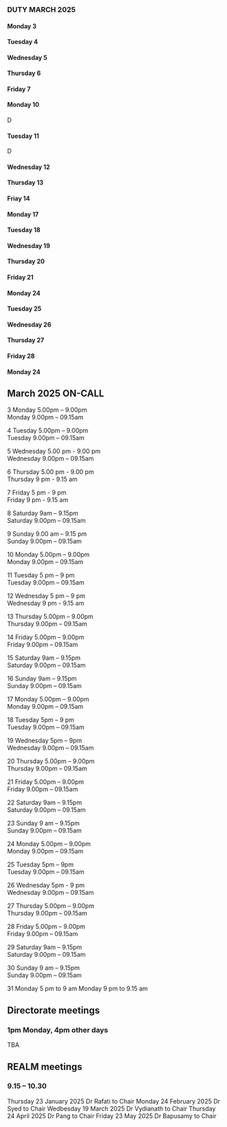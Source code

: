 

### DUTY MARCH 2025

#### Monday 3


#### Tuesday 4


#### Wednesday 5


#### Thursday 6


#### Friday 7


#### Monday 10
D

#### Tuesday 11
D

#### Wednesday 12


#### Thursday 13


#### Friay 14


#### Monday 17


#### Tuesday 18


#### Wednesday 19

#### Thursday 20

#### Friday 21

#### Monday 24

#### Tuesday 25


#### Wednesday 26

#### Thursday 27

#### Friday 28

#### Monday 24






## March 2025 ON-CALL

3	Monday 	 5.00pm – 9.00pm	
	Monday	 9.00pm – 09.15am		

4	Tuesday	 5.00pm – 9.00pm	
	Tuesday  9.00pm – 09.15am	
 
5	Wednesday  5.00 pm - 9.00 pm 		
	Wednesday  9.00pm – 09.15am	

6	Thursday   5.00 pm - 9.00 pm	
	Thursday   9 pm - 9.15 am 	

7	Friday    5 pm - 9 pm 		
	Friday 	  9 pm - 9.15 am	

8	Saturday 9am – 9.15pm			
	Saturday 9.00pm – 09.15am		
  
9	Sunday 9.00 am – 9.15 pm	
	Sunday 9.00pm – 09.15am		
 
10	Monday 5.00pm – 9.00pm		
	Monday 9.00pm – 09.15am		
 
11	Tuesday 5 pm – 9 pm		
	Tuesday 9.00pm – 09.15am	
 
12	Wednesday 5 pm – 9 pm		
	Wednesday 9 pm - 9.15 am		
 
13	Thursday 5.00pm – 9.00pm		
	Thursday 9.00pm – 09.15am		
 
14	Friday 5.00pm – 9.00pm		
	Friday 9.00pm – 09.15am		
 
15	Saturday 9am – 9.15pm		
	Saturday 9.00pm – 09.15am		
 
16	Sunday 9am – 9.15pm			
	Sunday 9.00pm – 09.15am			
 
17	Monday 5.00pm – 9.00pm		 	
	Monday 9.00pm – 09.15am			
 
18	Tuesday 5pm – 9 pm 		
	Tuesday 9.00pm – 09.15am		
 
19	Wednesday 5pm – 9pm		
	Wednesday 9.00pm – 09.15am	
 
20 	Thursday 5.00pm – 9.00pm	
	Thursday 9.00pm – 09.15am		
 
21	Friday 5.00pm – 9.00pm		
	Friday 9.00pm – 09.15am			
 
22	Saturday 9am – 9.15pm			
	Saturday 9.00pm – 09.15am	
 
23	Sunday 9 am – 9.15pm			
	Sunday 9.00pm – 09.15am		
 
24	Monday 5.00pm – 9.00pm			
	Monday 9.00pm – 09.15am		
 
25	Tuesday 5pm – 9pm			
	Tuesday 9.00pm – 09.15am	
 
26	Wednesday 5pm - 9 pm			
	Wednesday 9.00pm – 09.15am		
 
27	Thursday 5.00pm – 9.00pm		
	Thursday 9.00pm – 09.15am		
 
28	Friday 5.00pm – 9.00pm		
	Friday 9.00pm – 09.15am		

29	Saturday 9am – 9.15pm			
	Saturday 9.00pm – 09.15am	
 
30	Sunday 9 am – 9.15pm			
	Sunday 9.00pm – 09.15am	

31	Monday 5 pm to 9 am
	Monday 9 pm to 9.15 am

## Directorate meetings  
### 1pm Monday, 4pm other days

TBA

## REALM meetings
### 9.15 – 10.30

Thursday 23 January 2025	Dr Rafati to Chair
Monday 24 February 2025		Dr Syed to Chair
Wedbesday 19 March 2025		Dr Vydianath to Chair
Thursday 24 April 2025		Dr Pang to Chair
Friday 23 May 2025		Dr Bapusamy to Chair




